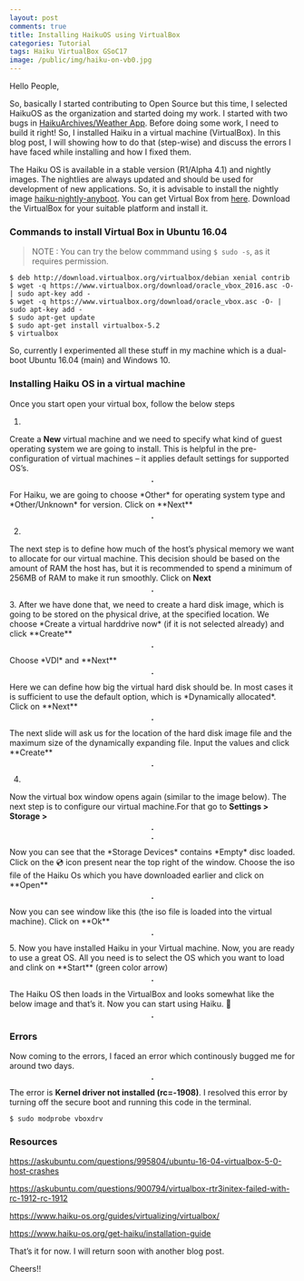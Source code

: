 ```yaml
---
layout: post
comments: true
title: Installing HaikuOS using VirtualBox
categories: Tutorial
tags: Haiku VirtualBox GSoC17
image: /public/img/haiku-on-vb0.jpg
---
```

Hello People,

So, basically I started contributing to Open Source but this time, I selected HaikuOS as the organization and started doing my work. I started with two bugs in [HaikuArchives/Weather App](https://github.com/HaikuArchives/Weather). Before doing some work, I need to build it right! So, I installed Haiku in a virtual machine (VirtualBox). In this blog post, I will showing how to do that (step-wise) and discuss the errors I have faced while installing and how I fixed them.

The Haiku OS is available in a stable version (R1/Alpha 4.1) and nightly images. The nightlies are always updated and should be used for development of new applications. So, it is advisable to install the nightly image [haiku-nightly-anyboot](https://download.haiku-os.org/). You can get Virtual Box from [here](https://www.virtualbox.org/wiki/Downloads). Download the VirtualBox for your suitable platform and install it.

### Commands to install Virtual Box in Ubuntu 16.04

> NOTE : You can try the below commmand using `$ sudo -s`, as it requires permission.

```console
$ deb http://download.virtualbox.org/virtualbox/debian xenial contrib
$ wget -q https://www.virtualbox.org/download/oracle_vbox_2016.asc -O- | sudo apt-key add -
$ wget -q https://www.virtualbox.org/download/oracle_vbox.asc -O- | sudo apt-key add -
$ sudo apt-get update
$ sudo apt-get install virtualbox-5.2
$ virtualbox
```

So, currently I experimented all these stuff in my machine which is a dual-boot Ubuntu 16.04 (main) and Windows 10.

### Installing Haiku OS in a virtual machine

Once you start open your virtual box, follow the below steps

1.
  Create a **New** virtual machine and we need to  specify what kind of guest operating system we are going to install. This is helpful in the pre-configuration of virtual machines – it applies default settings for supported OS’s.
  <p align="center">
    <img src="/blog/public/img/haiku-on-vb1.png" alt="" style="border: 1px solid">
  </p>
  For Haiku, we are going to choose *Other* for operating system type and *Other/Unknown* for version. Click on **Next**
  <p align="center">
    <img src="/blog/public/img/haiku-on-vb2.png" alt="" style="border: 1px solid">
  </p>

2.
  The next step is to define how much of the host’s physical memory we want to allocate for our virtual machine. This decision should be based on the amount of RAM the host has, but it is recommended to spend a minimum of 256MB of RAM to make it run smoothly. Click on **Next**
  <p align="center">
    <img src="/blog/public/img/haiku-on-vb3.png" alt="" style="border: 1px solid">
  </p>
3.
  After we have done that, we need to create a hard disk image, which is going to be stored on the physical drive, at the specified location. We choose *Create a virtual harddrive now* (if it is not selected already) and click **Create**
  <p align="center">
    <img src="/blog/public/img/haiku-on-vb4.png" alt="" style="border: 1px solid">
  </p>
  Choose *VDI* and **Next**
  <p align="center">
    <img src="/blog/public/img/haiku-on-vb5.png" alt="" style="border: 1px solid">
  </p>
  Here we can define how big the virtual hard disk should be. In most cases it is sufficient to use the default option, which is *Dynamically allocated*. Click on **Next**
  <p align="center">
    <img src="/blog/public/img/haiku-on-vb6.png" alt="" style="border: 1px solid">
  </p>
  The next slide will ask us for the location of the hard disk image file and the maximum size of the dynamically expanding file. Input the values and click **Create**
  <p align="center">
    <img src="/blog/public/img/haiku-on-vb7.png" alt="" style="border: 1px solid">
  </p>

4.
  Now the virtual box window opens again (similar to the image below). The next step is to configure our virtual machine.For that go to **Settings > Storage >**
  <p align="center">
    <img src="/blog/public/img/haiku-on-vb8.png" alt="" style="border: 1px solid">
  </p>
  <p align="center">
    <img src="/blog/public/img/haiku-on-vb9.png" alt="" style="border: 1px solid">
  </p>
  Now you can see that the *Storage Devices* contains *Empty* disc loaded. Click on the 💿 icon present near the top right of the window. Choose the iso file of the Haiku Os which you have downloaded earlier and click on **Open**
  <p align="center">
    <img src="/blog/public/img/haiku-on-vb10.png" alt="" style="border: 1px solid">
  </p>
  Now you can see window like this (the iso file is loaded into the virtual machine). Click on **Ok**
  <p align="center">
    <img src="/blog/public/img/haiku-on-vb11.png" alt="" style="border: 1px solid">
  </p>
5.
  Now you have installed Haiku in your Virtual machine. Now, you are ready to use a great OS. All you need is to select the OS which you want to load and clink on **Start** (green color arrow)
  <p align="center">
    <img src="/blog/public/img/haiku-on-vb12.png" alt="" style="border: 1px solid">
  </p>
  The Haiku OS then loads in the VirtualBox and looks somewhat like the below image and that’s it. Now you can start using Haiku.  🙂
  <p align="center">
    <img src="/blog/public/img/haiku-on-vb13.png" alt="" style="border: 1px solid">
  </p>

### Errors

Now coming to the errors, I faced an error which continously bugged me for around two days.

<p align="center">
  <img src="/blog/public/img/haiku-on-vb14.png" alt="" style="border: 1px solid">
</p>

The error is **Kernel driver not installed (rc=-1908)**. I resolved this error by turning off the secure boot and running this code in the terminal.

```console
$ sudo modprobe vboxdrv
```

### Resources

https://askubuntu.com/questions/995804/ubuntu-16-04-virtualbox-5-0-host-crashes

https://askubuntu.com/questions/900794/virtualbox-rtr3initex-failed-with-rc-1912-rc-1912

https://www.haiku-os.org/guides/virtualizing/virtualbox/

https://www.haiku-os.org/get-haiku/installation-guide

That’s it for now. I will return soon with another blog post.

Cheers!!
